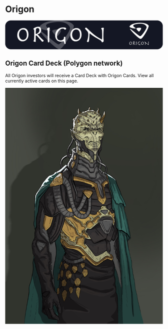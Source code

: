# Origon

![](../../.gitbook/assets/origon-banner%20%281%29.png)



## Origon Card Deck \(Polygon network\)

All Origon investors will receive a Card Deck with Origon Cards. View all currently active cards on this page.

![](../../.gitbook/assets/alien-hero-1.jpg)

